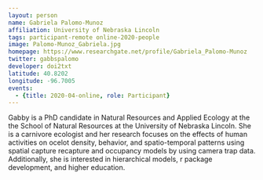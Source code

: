 ```yaml
---
layout: person
name: Gabriela Palomo-Munoz
affiliation: University of Nebraska Lincoln
tags: participant-remote online-2020-people
image: Palomo-Munoz_Gabriela.jpg
homepage: https://www.researchgate.net/profile/Gabriela_Palomo-Munoz
twitter: gabbspalomo
developer: doi2txt
latitude: 40.8202
longitude: -96.7005
events:
  - {title: 2020-04-online, role: Participant}
---
```

Gabby is a PhD candidate in Natural Resources and Applied Ecology at the the School of Natural Resources at the University of Nebraska Lincoln. She is a carnivore ecologist and her research focuses on the effects of human activities on ocelot density, behavior, and spatio-temporal patterns using spatial capture recapture and occupancy models by using camera trap data. Additionally, she is interested in hierarchical models, r package development, and higher education.